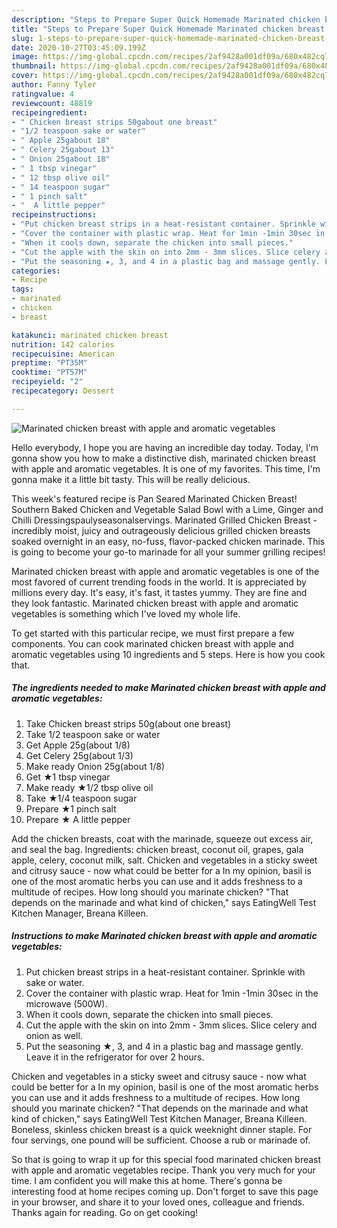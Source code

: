 ```yaml
---
description: "Steps to Prepare Super Quick Homemade Marinated chicken breast with apple and aromatic vegetables"
title: "Steps to Prepare Super Quick Homemade Marinated chicken breast with apple and aromatic vegetables"
slug: 1-steps-to-prepare-super-quick-homemade-marinated-chicken-breast-with-apple-and-aromatic-vegetables
date: 2020-10-27T03:45:09.199Z
image: https://img-global.cpcdn.com/recipes/2af9428a001df09a/680x482cq70/marinated-chicken-breast-with-apple-and-aromatic-vegetables-recipe-main-photo.jpg
thumbnail: https://img-global.cpcdn.com/recipes/2af9428a001df09a/680x482cq70/marinated-chicken-breast-with-apple-and-aromatic-vegetables-recipe-main-photo.jpg
cover: https://img-global.cpcdn.com/recipes/2af9428a001df09a/680x482cq70/marinated-chicken-breast-with-apple-and-aromatic-vegetables-recipe-main-photo.jpg
author: Fanny Tyler
ratingvalue: 4
reviewcount: 48819
recipeingredient:
- " Chicken breast strips 50gabout one breast"
- "1/2 teaspoon sake or water"
- " Apple 25gabout 18"
- " Celery 25gabout 13"
- " Onion 25gabout 18"
- " 1 tbsp vinegar"
- " 12 tbsp olive oil"
- " 14 teaspoon sugar"
- " 1 pinch salt"
- "  A little pepper"
recipeinstructions:
- "Put chicken breast strips in a heat-resistant container. Sprinkle with sake or water."
- "Cover the container with plastic wrap. Heat for 1min -1min 30sec in the microwave (500W)."
- "When it cools down, separate the chicken into small pieces."
- "Cut the apple with the skin on into 2mm - 3mm slices. Slice celery and onion as well."
- "Put the seasoning ★, 3, and 4 in a plastic bag and massage gently. Leave it in the refrigerator for over 2 hours."
categories:
- Recipe
tags:
- marinated
- chicken
- breast

katakunci: marinated chicken breast 
nutrition: 142 calories
recipecuisine: American
preptime: "PT35M"
cooktime: "PT57M"
recipeyield: "2"
recipecategory: Dessert

---
```



![Marinated chicken breast with apple and aromatic vegetables](https://img-global.cpcdn.com/recipes/2af9428a001df09a/680x482cq70/marinated-chicken-breast-with-apple-and-aromatic-vegetables-recipe-main-photo.jpg)

Hello everybody, I hope you are having an incredible day today. Today, I'm gonna show you how to make a distinctive dish, marinated chicken breast with apple and aromatic vegetables. It is one of my favorites. This time, I'm gonna make it a little bit tasty. This will be really delicious.

This week&#39;s featured recipe is Pan Seared Marinated Chicken Breast! Southern Baked Chicken and Vegetable Salad Bowl with a Lime, Ginger and Chilli Dressingspaulyseasonalservings. Marinated Grilled Chicken Breast - incredibly moist, juicy and outrageously delicious grilled chicken breasts soaked overnight in an easy, no-fuss, flavor-packed chicken marinade. This is going to become your go-to marinade for all your summer grilling recipes!

Marinated chicken breast with apple and aromatic vegetables is one of the most favored of current trending foods in the world. It is appreciated by millions every day. It's easy, it's fast, it tastes yummy. They are fine and they look fantastic. Marinated chicken breast with apple and aromatic vegetables is something which I've loved my whole life.


To get started with this particular recipe, we must first prepare a few components. You can cook marinated chicken breast with apple and aromatic vegetables using 10 ingredients and 5 steps. Here is how you cook that.

<!--inarticleads1-->

##### The ingredients needed to make Marinated chicken breast with apple and aromatic vegetables:

1. Take  Chicken breast strips 50g(about one breast)
1. Take 1/2 teaspoon sake or water
1. Get  Apple 25g(about 1/8)
1. Get  Celery 25g(about 1/3)
1. Make ready  Onion 25g(about 1/8)
1. Get  ★1 tbsp vinegar
1. Make ready  ★1/2 tbsp olive oil
1. Take  ★1/4 teaspoon sugar
1. Prepare  ★1 pinch salt
1. Prepare  ★ A little pepper


Add the chicken breasts, coat with the marinade, squeeze out excess air, and seal the bag. Ingredients: chicken breast, coconut oil, grapes, gala apple, celery, coconut milk, salt. Chicken and vegetables in a sticky sweet and citrusy sauce - now what could be better for a In my opinion, basil is one of the most aromatic herbs you can use and it adds freshness to a multitude of recipes. How long should you marinate chicken? &#34;That depends on the marinade and what kind of chicken,&#34; says EatingWell Test Kitchen Manager, Breana Killeen. 

<!--inarticleads2-->

##### Instructions to make Marinated chicken breast with apple and aromatic vegetables:

1. Put chicken breast strips in a heat-resistant container. Sprinkle with sake or water.
1. Cover the container with plastic wrap. Heat for 1min -1min 30sec in the microwave (500W).
1. When it cools down, separate the chicken into small pieces.
1. Cut the apple with the skin on into 2mm - 3mm slices. Slice celery and onion as well.
1. Put the seasoning ★, 3, and 4 in a plastic bag and massage gently. Leave it in the refrigerator for over 2 hours.


Chicken and vegetables in a sticky sweet and citrusy sauce - now what could be better for a In my opinion, basil is one of the most aromatic herbs you can use and it adds freshness to a multitude of recipes. How long should you marinate chicken? &#34;That depends on the marinade and what kind of chicken,&#34; says EatingWell Test Kitchen Manager, Breana Killeen. Boneless, skinless chicken breast is a quick weeknight dinner staple. For four servings, one pound will be sufficient. Choose a rub or marinade of. 

So that is going to wrap it up for this special food marinated chicken breast with apple and aromatic vegetables recipe. Thank you very much for your time. I am confident you will make this at home. There's gonna be interesting food at home recipes coming up. Don't forget to save this page in your browser, and share it to your loved ones, colleague and friends. Thanks again for reading. Go on get cooking!

